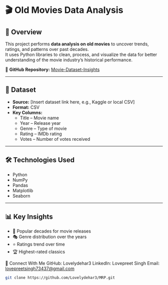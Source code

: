 # 🎬 Old Movies Data Analysis

## 📌 Overview
This project performs **data analysis on old movies** to uncover trends, ratings, and patterns over past decades.  
It uses Python libraries to clean, process, and visualize the data for better understanding of the movie industry’s historical performance.

🔗 **GitHub Repository:** [Movie-Dataset-Insights
](https://github.com/Lovelydehar3/MRP)

---

## 📂 Dataset
- **Source:** [Insert dataset link here, e.g., Kaggle or local CSV]
- **Format:** CSV
- **Key Columns:**
  - Title – Movie name
  - Year – Release year
  - Genre – Type of movie
  - Rating – IMDb rating
  - Votes – Number of votes received

---

## 🛠️ Technologies Used
- Python
- NumPy
- Pandas
- Matplotlib
- Seaborn

---

## 📊 Key Insights
- 📅 Popular decades for movie releases  
- 🎭 Genre distribution over the years  
- ⭐ Ratings trend over time  
- 🏆 Highest-rated classics

🤝 Connect With Me
GitHub: Lovelydehar3
LinkedIn: Lovepreet Singh
Email: lovepreetsingh73437@gmail.com
```bash
git clone https://github.com/Lovelydehar3/MRP.git
